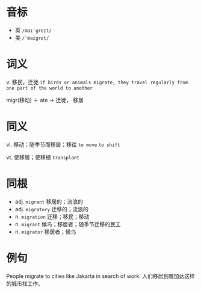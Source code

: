 # 音标

- 英 `/maɪ'ɡreɪt/`
- 美 `/'maɪɡret/`

# 词义

v. 移民，迁徙
`if birds or animals migrate, they travel regularly from one part of the world to another`



migr(移动) ＋ ate → 迁徙， 移居

# 同义

vi. 移动；随季节而移居；移往
`to move` `to shift`

vt. 使移居；使移植
`transplant`

# 同根

- adj. `migrant` 移居的；流浪的
- adj. `migratory` 迁移的；流浪的
- n. `migration` 迁移；移民；移动
- n. `migrant` 候鸟；移居者；随季节迁移的民工
- n. `migrator` 移居者；候鸟

# 例句

People migrate to cities like Jakarta in search of work.
人们移居到雅加达这样的城市找工作。


